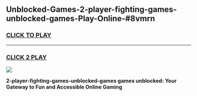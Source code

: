 
## Unblocked-Games-2-player-fighting-games-unblocked-games-Play-Online-#8vmrn
<h3>
<a href="https://premium.freeplayer.one?title=2-player-fighting-games-unblocked-games&ref=27F">CLICK TO PLAY</a></h3>
<hr>

<h3>
<a href="https://premium.freeplayer.one?title=2-player-fighting-games-unblocked-games&ref=27F">CLICK 2 PLAY</a>
  
</h3>

<a href="https://premium.freeplayer.one?title=2-player-fighting-games-unblocked-games&ref=27F"><img src="https://clearcache.store/games.png"></a>


**2-player-fighting-games-unblocked-games games unblocked: Your Gateway to Fun and Accessible Online Gaming**
